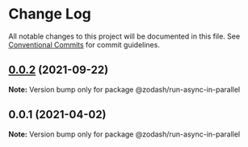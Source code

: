 # Change Log

All notable changes to this project will be documented in this file.
See [Conventional Commits](https://conventionalcommits.org) for commit guidelines.

## [0.0.2](https://github.com/zcorky/zodash/compare/@zodash/run-async-in-parallel@0.0.1...@zodash/run-async-in-parallel@0.0.2) (2021-09-22)

**Note:** Version bump only for package @zodash/run-async-in-parallel





## 0.0.1 (2021-04-02)

**Note:** Version bump only for package @zodash/run-async-in-parallel
